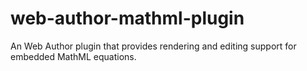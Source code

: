 # web-author-mathml-plugin
An Web Author plugin that provides rendering and editing support for embedded MathML equations.
